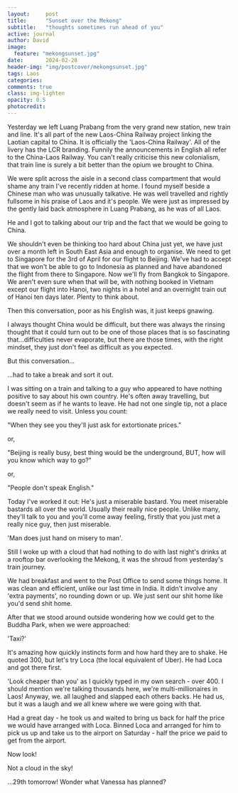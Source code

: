 ```yaml
---
layout:     post
title:      "Sunset over the Mekong"
subtitle:   "thoughts sometimes run ahead of you"
active: journal
author: David
image:
  feature: "mekongsunset.jpg"
date:       2024-02-28
header-img: "img/postcover/mekongsunset.jpg"
tags: Laos
categories: 
comments: true
class: img-lighten 
opacity: 0.5
photocredit:
---
```


Yesterday we left Luang Prabang from the very grand new station, new train and line. It's all part of the new Laos-China Railway project linking the Laotian capital to China. It is officially the 'Laos-China Railway'. All of the livery has the LCR branding. Funnily the announcements in English all refer to the China-Laos Railway. You can't really criticise this new colonialism, that train line is surely a bit better than the opium we brought to China.

We were split across the aisle in a second class compartment that would shame any train I've recently ridden at home. I found myself beside a Chinese man who was unusually talkative. He was well travelled and rightly fullsome in his praise of Laos and it's people. We were just as impressed by the gently laid back atmosphere in Luang Prabang, as he was of all Laos.

He and I got to talking about our trip and the fact that we would be going to China. 

We shouldn't even be thinking too hard about China just yet, we have just over a month left in South East Asia and enough to organise. We need to get to Singapore for the 3rd of April for our flight to Beijing. We've had to accept that we won't be able to go to Indonesia as planned and have abandoned the flight from there to Singapore. Now we'll fly from Bangkok to Singapore. We aren't even sure when that will be, with nothing booked in Vietnam except our flight into Hanoi, two nights in a hotel and an overnight train out of Hanoi ten days later. Plenty to think about.

Then this conversation, poor as his English was, it just keeps gnawing. 

I always thought China would be difficult, but there was always the rinsing thought that it could turn out to be one of those places that is so fascinating that...difficulties never evaporate, but there are those times, with the right mindset, they just don't feel as difficult as you expected.

But this conversation...

...had to take a break and sort it out.

I was sitting on a train and talking to a guy who appeared to have nothing positive to say about his own country. He's often away travelling, but doesn't seem as if he wants to leave. He had not one single tip, not a place we really need to visit. Unless you count:

"When they see you they'll just ask for extortionate prices." 

or,

"Beijing is really busy, best thing would be the underground, BUT, how will you know which way to go?" 

or,

"People don't speak English."

Today I've worked it out: He's just a miserable bastard. You meet miserable bastards all over the world. Usually their really nice people. Unlike many, they'll talk to you and you'll come away feeling, firstly that you just met a really nice guy, then just miserable. 

'Man does just hand on misery to man'. 

Still I woke up with a cloud that had nothing to do with last night's drinks at a rooftop bar overlooking the Mekong, it was the shroud from yesterday's train journey. 

We had breakfast and went to the Post Office to send some things home. It was clean and efficient, unlike our last time in India. It didn't involve any 'extra payments', no rounding down or up. We just sent our shit home like you'd send shit home.

After that we stood around outside wondering how we could get to the Buddha Park, when we were approached: 

'Taxi?'

It's amazing how quickly instincts form and how hard they are to shake. He quoted 300, but let's try Loca (the local equivalent of Uber). He had Loca and got there first. 

'Look cheaper than you' as I quickly typed in my own search - over 400. I should mention we're talking thousands here, we're multi-millionaires in Laos! Anyway, we. all laughed and slapped each others backs. He had us, but it was a laugh and we all knew where we were going with that.

Had a great day - he took us and waited to bring us back for half the price we would have arranged with Loca. Binned Loca and arranged for him to pick us up and take us to the airport on Saturday - half the price we paid to get from the airport.

Now look! 

Not a cloud in the sky!

...29th tomorrow! Wonder what Vanessa has planned?









